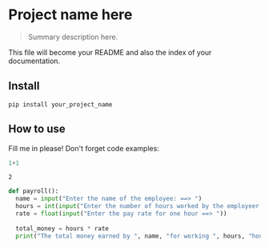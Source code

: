 # Project name here
> Summary description here.


This file will become your README and also the index of your documentation.

## Install

`pip install your_project_name`

## How to use

Fill me in please! Don't forget code examples:

```python
1+1
```




    2



```python
def payroll():
  name = input("Enter the name of the employee: ==> ")
  hours = int(input("Enter the number of hours worked by the employeer ==> "))
  rate = float(input("Enter the pay rate for one hour ==> "))
  
  total_money = hours * rate 
  print("The total money earned by ", name, "for working ", hours, "hours", "is ===> ", round(total_money), "CAD")
```
